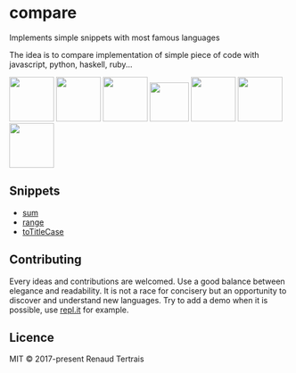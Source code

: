 # compare
Implements simple snippets with most famous languages

The idea is to compare implementation of simple piece of code with javascript, python, haskell, ruby...

<img src="https://s3-us-west-2.amazonaws.com/svgporn.com/logos/javascript.svg" width="80" height="80" /> <img src="https://s3-us-west-2.amazonaws.com/svgporn.com/logos/python.svg" width="80" height="80" /> <img src="https://s3-us-west-2.amazonaws.com/svgporn.com/logos/haskell.svg" width="80" height="80" /> <img src="https://s3-us-west-2.amazonaws.com/svgporn.com/logos/ruby.svg" width="70" height="70" /> <img src="https://s3-us-west-2.amazonaws.com/svgporn.com/logos/fsharp.svg" width="80" height="80" /> <img src="https://s3-us-west-2.amazonaws.com/svgporn.com/logos/swift.svg" width="80" height="80" /> <img src="https://s3-us-west-2.amazonaws.com/svgporn.com/logos/clojure.svg" width="80" height="80" />

## Snippets

- [sum](sum.md)
- [range](range.md)
- [toTitleCase](toTitleCase.md)

## Contributing

Every ideas and contributions are welcomed.
Use a good balance between elegance and readability. It is not a race for concisery but an opportunity to discover and understand new languages.
Try to add a demo when it is possible, use [repl.it](https://repl.it/) for example.

## Licence

MIT © 2017-present Renaud Tertrais
